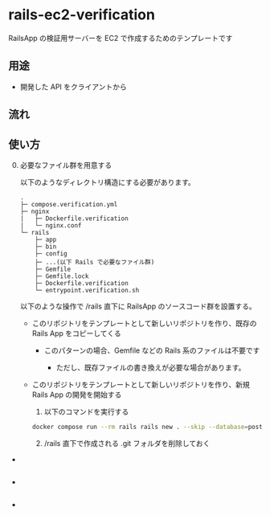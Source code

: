 # rails-ec2-verification
RailsApp の検証用サーバーを EC2 で作成するためのテンプレートです  

## 用途

- 開発した API をクライアントから

## 流れ



## 使い方

0. 必要なファイル群を用意する  

    以下のようなディレクトリ構造にする必要があります。

    ```
    .
    ├─ compose.verification.yml
    ├─ nginx
    |   ├─ Dockerfile.verification
    |   └─ nginx.conf
    └─ rails
        ├─ app
        ├─ bin
        ├─ config
        ├─ ...(以下 Rails で必要なファイル群)
        ├─ Gemfile
        ├─ Gemfile.lock
        ├─ Dockerfile.verification
        └─ entrypoint.verification.sh
    ```

    以下のような操作で /rails 直下に RailsApp のソースコード群を設置する。
    
    - このリポジトリをテンプレートとして新しいリポジトリを作り、既存の Rails App をコピーしてくる

        - このパターンの場合、Gemfile などの Rails 系のファイルは不要です

            - ただし、既存ファイルの書き換えが必要な場合があります。

    - このリポジトリをテンプレートとして新しいリポジトリを作り、新規 Rails App の開発を開始する

        1. 以下のコマンドを実行する

        ```bash
        docker compose run --rm rails rails new . --skip --database=postgresql --api --skip-bundle
        ```

        2. /rails 直下で作成される .git フォルダを削除しておく


- 

```

```

- 
```

```

- 

```

```
 